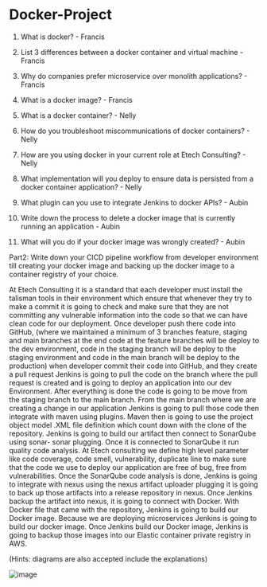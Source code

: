 # Docker-Project


1.	What is docker? - Francis





2.	List 3 differences between a docker container and virtual machine - Francis





3.	Why do companies prefer microservice over monolith applications? - Francis





4.	What is a docker image? - Francis





5.	What is a docker container? - Nelly






6.	How do you troubleshoot miscommunications of docker containers? - Nelly





7.	How are you using docker in your current role at Etech Consulting? - Nelly




8.	What implementation will you deploy to ensure data is persisted from a docker container 
application? - Nelly





9.	What plugin can you use to integrate Jenkins to docker APIs? - Aubin




10.	Write down the process to delete a docker image that is currently running an application - Aubin





11.	What will you do if your docker image was wrongly created? - Aubin



Part2: 
Write down your CICD pipeline workflow from developer environment till creating your docker image and backing up the docker image to a container registry of your choice. 

  At Etech Consulting it is a standard that each developer must install the talisman tools in their environment which ensure that whenever they try to make a commit it is going to check and make sure that they are not committing any vulnerable information into the code so that we can have clean code for our deployment. Once developer push there code into GitHub, (where we maintained a minimum of 3 branches feature, staging and main branches at the end code at the feature branches will be deploy to the dev environment, code in the staging branch will be deploy to the staging environment and code in the main branch will be deploy to the production) when developer commit their code into GitHub, and  they create a pull request Jenkins is going to pull the code on the branch where the pull request is created  and is going to deploy an application into our dev Environment. After everything is done the code is going to be move from the staging branch to the main branch.
 From the main branch where we are creating a change in our application Jenkins is going to pull those code then integrate with maven using plugins. Maven then is going to use the project object model .XML file definition which count down with the clone of the repository. Jenkins is going to build our artifact then connect to SonarQube using sonar- sonar plugging. Once it is connected to SonarQube it run quality code analysis. 
  At Etech consulting we define high level parameter like code coverage, code smell, vulnerability, duplicate line to make sure that the code we use to deploy our application are free of bug, free from vulnerabilities. Once the SonarQube code analysis is done, Jenkins is going to integrate with nexus using the nexus artifact uploader plugging it is going to back up those artifacts into a release repository in nexus. Once Jenkins backup the artifact into nexus, it is going to connect with Docker. With Docker file that came with the repository, Jenkins is going to build our Docker image. Because we are deploying microservices Jenkins is going to build our docker image. Once Jenkins build our Docker image, Jenkins is going to backup those images into our Elastic container private registry in AWS.


(Hints: diagrams are also accepted include the explanations) 

![image](https://user-images.githubusercontent.com/127711433/236641484-ed8c6431-40c1-4984-8ea9-1b47735c0e16.png)
